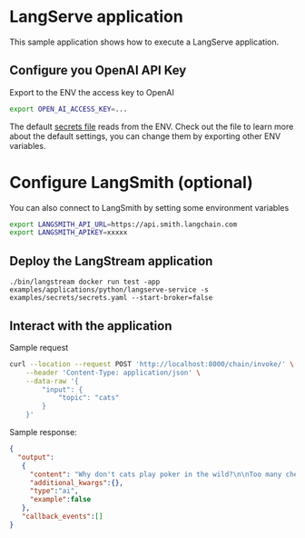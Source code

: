 # LangServe application

This sample application shows how to execute a LangServe application.

## Configure you OpenAI API Key

Export to the ENV the access key to OpenAI

```bash
export OPEN_AI_ACCESS_KEY=...
```

The default [secrets file](../../../secrets/secrets.yaml) reads from the ENV. Check out the file to learn more about
the default settings, you can change them by exporting other ENV variables.


# Configure LangSmith (optional)

You can also connect to LangSmith by setting some environment variables

```bash
export LANGSMITH_API_URL=https://api.smith.langchain.com
export LANGSMITH_APIKEY=xxxxx
```

## Deploy the LangStream application

```
./bin/langstream docker run test -app examples/applications/python/langserve-service -s examples/secrets/secrets.yaml --start-broker=false
```

## Interact with the application

Sample request

```bash
curl --location --request POST 'http://localhost:8000/chain/invoke/' \
    --header 'Content-Type: application/json' \
    --data-raw '{
        "input": {
            "topic": "cats"
        }
    }'
```

Sample response:

```json
{
  "output":
   {
     "content": "Why don't cats play poker in the wild?\n\nToo many cheetahs!",
     "additional_kwargs":{},
     "type":"ai",
     "example":false
   },
   "callback_events":[]
}
```